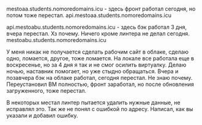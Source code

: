mestoaa.students.nomoredomains.icu - здесь фронт работал сегодня, но потом тоже перестал.
api.mestoaa.students.nomoredomains.icu

api.mestoabu.students.nomoredomains.icu - здесь бэк работал 3 дня, вчера перестал. Хз почему. Ничего кроме линтера не делал сегодня.
mestoabu.students.nomoredomains.icu 

У меня никак не получается сделать рабочим сайт в облаке, сделаю одно, ломается, другое, тоже ломается. На локале все работала еще в воскресенье, но за 4 дня я так и не смог осилить виртуалку. Делаю ночью, наставник помогает, но уже стыдно обращаться. Вчера и позавчера бэк на облаке работал, сегодня перестал. Не знаю почему. Переустановил ВМ полностью, фронт заработал, но после обновления загруженного, тоже перестал. 

В некоторых местал линтер пытается удалить нужные данные, не исправлял это. Так же не понял с ошибкой по адресу. Написал, как вы указали и добавил ошибку.